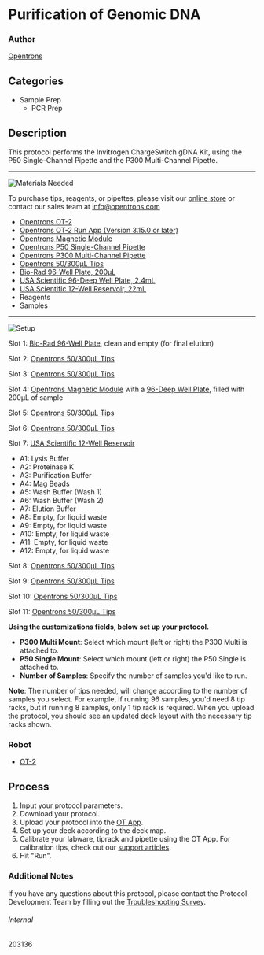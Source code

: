 # Purification of Genomic DNA

### Author
[Opentrons](https://opentrons.com/)

## Categories
* Sample Prep
	* PCR Prep


## Description
This protocol performs the Invitrogen ChargeSwitch gDNA Kit, using the P50 Single-Channel Pipette and the P300 Multi-Channel Pipette. 


---
![Materials Needed](https://s3.amazonaws.com/opentrons-protocol-library-website/custom-README-images/001-General+Headings/materials.png)

To purchase tips, reagents, or pipettes, please visit our [online store](https://shop.opentrons.com/) or contact our sales team at [info@opentrons.com](mailto:info@opentrons.com)

* [Opentrons OT-2](https://shop.opentrons.com/collections/ot-2-robot/products/ot-2)
* [Opentrons OT-2 Run App (Version 3.15.0 or later)](https://opentrons.com/ot-app/)
* [Opentrons Magnetic Module](https://shop.opentrons.com/collections/hardware-modules/products/magdeck)
* [Opentrons P50 Single-Channel Pipette](https://shop.opentrons.com/collections/ot-2-pipettes)
* [Opentrons P300 Multi-Channel Pipette](https://shop.opentrons.com/collections/ot-2-pipettes)
* [Opentrons 50/300µL Tips](https://shop.opentrons.com/collections/opentrons-tips/products/opentrons-300ul-tips)
* [Bio-Rad 96-Well Plate, 200µL](https://labware.opentrons.com/biorad_96_wellplate_200ul_pcr)
* [USA Scientific 96-Deep Well Plate, 2.4mL](https://labware.opentrons.com/usascientific_96_wellplate_2.4ml_deep?category=wellPlate)
* [USA Scientific 12-Well Reservoir, 22mL](https://labware.opentrons.com/usascientific_12_reservoir_22ml/)
* Reagents
* Samples


---
![Setup](https://s3.amazonaws.com/opentrons-protocol-library-website/custom-README-images/001-General+Headings/Setup.png)

Slot 1: [Bio-Rad 96-Well Plate](https://labware.opentrons.com/biorad_96_wellplate_200ul_pcr), clean and empty (for final elution)

Slot 2: [Opentrons 50/300µL Tips](https://shop.opentrons.com/collections/opentrons-tips/products/opentrons-300ul-tips)

Slot 3: [Opentrons 50/300µL Tips](https://shop.opentrons.com/collections/opentrons-tips/products/opentrons-300ul-tips)

Slot 4: [Opentrons Magnetic Module](https://shop.opentrons.com/collections/hardware-modules/products/magdeck) with a [96-Deep Well Plate](https://labware.opentrons.com/usascientific_96_wellplate_2.4ml_deep?category=wellPlate), filled with 200µL of sample

Slot 5: [Opentrons 50/300µL Tips](https://shop.opentrons.com/collections/opentrons-tips/products/opentrons-300ul-tips)

Slot 6: [Opentrons 50/300µL Tips](https://shop.opentrons.com/collections/opentrons-tips/products/opentrons-300ul-tips)

Slot 7: [USA Scientific 12-Well Reservoir](https://labware.opentrons.com/usascientific_12_reservoir_22ml/)
* A1: Lysis Buffer
* A2: Proteinase K
* A3: Purification Buffer
* A4: Mag Beads
* A5: Wash Buffer (Wash 1)
* A6: Wash Buffer (Wash 2)
* A7: Elution Buffer
* A8: Empty, for liquid waste
* A9: Empty, for liquid waste
* A10: Empty, for liquid waste
* A11: Empty, for liquid waste
* A12: Empty, for liquid waste

Slot 8: [Opentrons 50/300µL Tips](https://shop.opentrons.com/collections/opentrons-tips/products/opentrons-300ul-tips)

Slot 9: [Opentrons 50/300µL Tips](https://shop.opentrons.com/collections/opentrons-tips/products/opentrons-300ul-tips)

Slot 10: [Opentrons 50/300µL Tips](https://shop.opentrons.com/collections/opentrons-tips/products/opentrons-300ul-tips)

Slot 11: [Opentrons 50/300µL Tips](https://shop.opentrons.com/collections/opentrons-tips/products/opentrons-300ul-tips)


**Using the customizations fields, below set up your protocol.**
* **P300 Multi Mount**: Select which mount (left or right) the P300 Multi is attached to.
* **P50 Single Mount**: Select which mount (left or right) the P50 Single is attached to.
* **Number of Samples**: Specify the number of samples you'd like to run.



**Note**: The number of tips needed, will change according to the number of samples you select. For example, if running 96 samples, you'd need 8 tip racks, but if running 8 samples, only 1 tip rack is required. When you upload the protocol, you should see an updated deck layout with the necessary tip racks shown.

### Robot
* [OT-2](https://opentrons.com/ot-2)

## Process

1. Input your protocol parameters.
2. Download your protocol.
3. Upload your protocol into the [OT App](https://opentrons.com/ot-app).
4. Set up your deck according to the deck map.
5. Calibrate your labware, tiprack and pipette using the OT App. For calibration tips, check out our [support articles](https://support.opentrons.com/en/collections/1559720-guide-for-getting-started-with-the-ot-2).
6. Hit "Run".

### Additional Notes
If you have any questions about this protocol, please contact the Protocol Development Team by filling out the [Troubleshooting Survey](https://protocol-troubleshooting.paperform.co/).

###### Internal
203136
